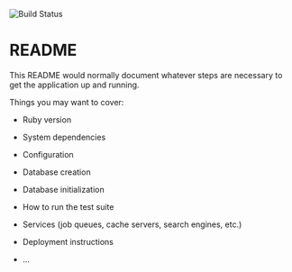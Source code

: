 ![Build Status](https://app.codeship.com/projects/1b25e2f0-4796-0137-fe0c-7e77172cd20e/status?branch=master)

# README

This README would normally document whatever steps are necessary to get the
application up and running.

Things you may want to cover:

* Ruby version

* System dependencies

* Configuration

* Database creation

* Database initialization

* How to run the test suite

* Services (job queues, cache servers, search engines, etc.)

* Deployment instructions

* ...
